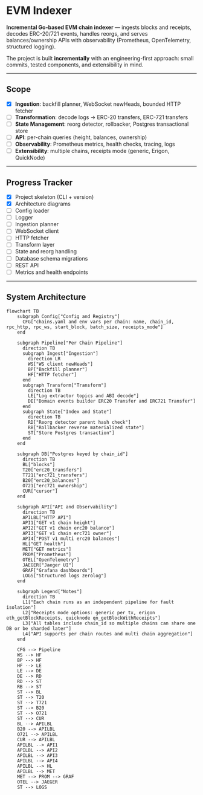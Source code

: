 # EVM Indexer

**Incremental Go-based EVM chain indexer** — ingests blocks and receipts, decodes ERC-20/721 events, handles reorgs, and serves balances/ownership APIs with observability (Prometheus, OpenTelemetry, structured logging).

The project is built **incrementally** with an engineering-first approach: small commits, tested components, and extensibility in mind.

---

##  Scope

- [x] **Ingestion**: backfill planner, WebSocket newHeads, bounded HTTP fetcher
- [ ] **Transformation**: decode logs → ERC-20 transfers, ERC-721 transfers
- [ ] **State Management**: reorg detector, rollbacker, Postgres transactional store
- [ ] **API**: per-chain queries (height, balances, ownership)
- [ ] **Observability**: Prometheus metrics, health checks, tracing, logs
- [ ] **Extensibility**: multiple chains, receipts mode (generic, Erigon, QuickNode)

---

##  Progress Tracker

- [x] Project skeleton (CLI + version)
- [x] Architecture diagrams
- [ ] Config loader
- [ ] Logger
- [ ] Ingestion planner
- [ ] WebSocket client
- [ ] HTTP fetcher
- [ ] Transform layer
- [ ] State and reorg handling
- [ ] Database schema migrations
- [ ] REST API
- [ ] Metrics and health endpoints

---

##  System Architecture 

```mermaid
flowchart TB
    subgraph Config["Config and Registry"]
      CFG["chains.yaml and env vars per chain: name, chain_id, rpc_http, rpc_ws, start_block, batch_size, receipts_mode"]
    end

    subgraph Pipeline["Per Chain Pipeline"]
      direction TB
      subgraph Ingest["Ingestion"]
        direction LR
        WS["WS client newHeads"]
        BP["Backfill planner"]
        HF["HTTP fetcher"]
      end
      subgraph Transform["Transform"]
        direction TB
        LE["Log extractor topics and ABI decode"]
        DE["Domain events builder ERC20 Transfer and ERC721 Transfer"]
      end
      subgraph State["Index and State"]
        direction TB
        RD["Reorg detector parent hash check"]
        RB["Rollbacker reverse materialized state"]
        ST["Store Postgres transaction"]
      end
    end

    subgraph DB["Postgres keyed by chain_id"]
      direction TB
      BL["blocks"]
      T20["erc20_transfers"]
      T721["erc721_transfers"]
      B20["erc20_balances"]
      O721["erc721_ownership"]
      CUR["cursor"]
    end

    subgraph API["API and Observability"]
      direction TB
      APILBL["HTTP API"]
      API1["GET v1 chain height"]
      API2["GET v1 chain erc20 balance"]
      API3["GET v1 chain erc721 owner"]
      API4["POST v1 multi erc20 balances"]
      HL["GET health"]
      MET["GET metrics"]
      PROM["Prometheus"]
      OTEL["OpenTelemetry"]
      JAEGER["Jaeger UI"]
      GRAF["Grafana dashboards"]
      LOGS["Structured logs zerolog"]
    end

    subgraph Legend["Notes"]
      direction TB
      L1["Each chain runs as an independent pipeline for fault isolation"]
      L2["Receipts mode options: generic per tx, erigon eth_getBlockReceipts, quicknode qn_getBlockWithReceipts"]
      L3["All tables include chain_id so multiple chains can share one DB or be sharded later"]
      L4["API supports per chain routes and multi chain aggregation"]
    end

    CFG --> Pipeline
    WS --> HF
    BP --> HF
    HF --> LE
    LE --> DE
    DE --> RD
    RD --> ST
    RB --> ST
    ST --> BL
    ST --> T20
    ST --> T721
    ST --> B20
    ST --> O721
    ST --> CUR
    BL --> APILBL
    B20 --> APILBL
    O721 --> APILBL
    CUR --> APILBL
    APILBL --> API1
    APILBL --> API2
    APILBL --> API3
    APILBL --> API4
    APILBL --> HL
    APILBL --> MET
    MET --> PROM --> GRAF
    OTEL --> JAEGER
    ST --> LOGS



